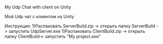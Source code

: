 My Udp Chat with client on Unity

Мой Udp чат с клиентом на Unity

Инструкция:
1)Распаковать ServerBuild.zip -> открыть папку ServerBuild -> запустить UdpServer.exe
1)Распаковать ClientBuild.zip -> открыть папку ClientBuild-> запустить "My project.exe"

